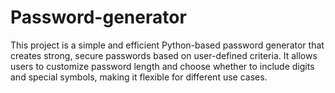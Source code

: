 # Password-generator
This project is a simple and efficient Python-based password generator that creates strong, secure passwords based on user-defined criteria. It allows users to customize password length and choose whether to include digits and special symbols, making it flexible for different use cases.
